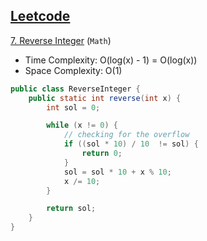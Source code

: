 ## [Leetcode](https://leetcode.com/)

[7. Reverse Integer](https://leetcode.com/problems/reverse-integer) (`Math`)

- Time Complexity: O(log(x) - 1) = O(log(x))
- Space Complexity: O(1)

```java
public class ReverseInteger {
    public static int reverse(int x) {
        int sol = 0;

        while (x != 0) {
            // checking for the overflow
            if ((sol * 10) / 10  != sol) {
                return 0;
            }
            sol = sol * 10 + x % 10;
            x /= 10;
        }

        return sol;
    }
}
```
